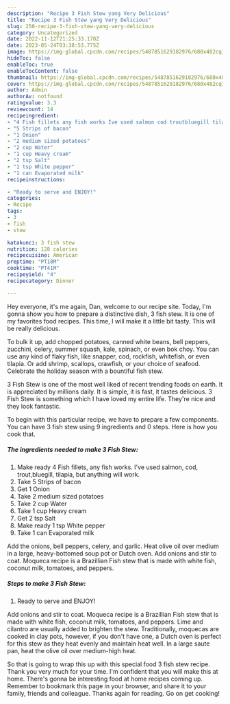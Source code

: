 ```yaml
---
description: "Recipe 3 Fish Stew yang Very Delicious"
title: "Recipe 3 Fish Stew yang Very Delicious"
slug: 250-recipe-3-fish-stew-yang-very-delicious
category: Uncategorized
date: 2022-11-12T21:25:33.178Z
date: 2023-05-24T03:38:53.775Z
image: https://img-global.cpcdn.com/recipes/5487851629182976/680x482cq70/3-fish-stew-recipe-main-photo.jpg
hideToc: false
enableToc: true
enableTocContent: false
thumbnail: https://img-global.cpcdn.com/recipes/5487851629182976/680x482cq70/3-fish-stew-recipe-main-photo.jpg
cover: https://img-global.cpcdn.com/recipes/5487851629182976/680x482cq70/3-fish-stew-recipe-main-photo.jpg
author: Admin
authorAv: notfound
ratingvalue: 3.3
reviewcount: 14
recipeingredient:
- "4 Fish fillets any fish works Ive used salmon cod troutbluegill tilapia but anything will work"
- "5 Strips of bacon"
- "1 Onion"
- "2 medium sized potatoes"
- "2 cup Water"
- "1 cup Heavy cream"
- "2 tsp Salt"
- "1 tsp White pepper"
- "1 can Evaporated milk"
recipeinstructions:

- "Ready to serve and ENJOY!"
categories:
- Recipe
tags:
- 3
- fish
- stew

katakunci: 3 fish stew 
nutrition: 128 calories
recipecuisine: American
preptime: "PT18M"
cooktime: "PT41M"
recipeyield: "4"
recipecategory: Dinner

---
```



Hey everyone, it's me again, Dan, welcome to our recipe site. Today, I'm gonna show you how to prepare a distinctive dish, 3 fish stew. It is one of my favorites food recipes. This time, I will make it a little bit tasty. This will be really delicious.

To bulk it up, add chopped potatoes, canned white beans, bell peppers, zucchini, celery, summer squash, kale, spinach, or even bok choy. You can use any kind of flaky fish, like snapper, cod, rockfish, whitefish, or even tilapia. Or add shrimp, scallops, crawfish, or your choice of seafood. Celebrate the holiday season with a bountiful fish stew.

3 Fish Stew is one of the most well liked of recent trending foods on earth. It is appreciated by millions daily. It is simple, it is fast, it tastes delicious. 3 Fish Stew is something which I have loved my entire life. They're nice and they look fantastic.


To begin with this particular recipe, we have to prepare a few components. You can have 3 fish stew using 9 ingredients and 0 steps. Here is how you cook that.

<!--inarticleads1-->

##### The ingredients needed to make 3 Fish Stew:

1. Make ready 4 Fish fillets, any fish works. I&#39;ve used salmon, cod, trout,bluegill, tilapia, but anything will work.
1. Take 5 Strips of bacon
1. Get 1 Onion
1. Take 2 medium sized potatoes
1. Take 2 cup Water
1. Take 1 cup Heavy cream
1. Get 2 tsp Salt
1. Make ready 1 tsp White pepper
1. Take 1 can Evaporated milk


Add the onions, bell peppers, celery, and garlic. Heat olive oil over medium in a large, heavy-bottomed soup pot or Dutch oven. Add onions and stir to coat. Moqueca recipe is a Brazillian Fish stew that is made with white fish, coconut milk, tomatoes, and peppers. 

<!--inarticleads2-->

##### Steps to make 3 Fish Stew:


1. Ready to serve and ENJOY!

Add onions and stir to coat. Moqueca recipe is a Brazillian Fish stew that is made with white fish, coconut milk, tomatoes, and peppers. Lime and cilantro are usually added to brighten the stew. Traditionally, moquecas are cooked in clay pots, however, if you don&#39;t have one, a Dutch oven is perfect for this stew as they heat evenly and maintain heat well. In a large saute pan, heat the olive oil over medium-high heat. 

So that is going to wrap this up with this special food 3 fish stew recipe. Thank you very much for your time. I'm confident that you will make this at home. There's gonna be interesting food at home recipes coming up. Remember to bookmark this page in your browser, and share it to your family, friends and colleague. Thanks again for reading. Go on get cooking!
